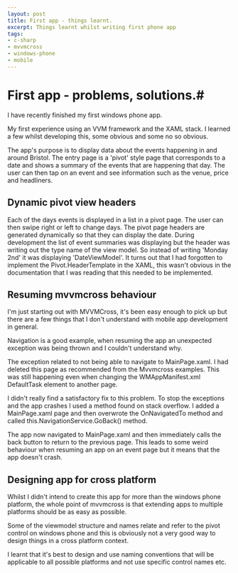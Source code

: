 ```yaml
---
layout: post
title: First app - things learnt.
excerpt: Things learnt whilst writing first phone app
tags: 
- c-sharp
- mvvmcross
- windows-phone
- mobile
---
```


# First app -  problems, solutions.#

I have recently finished my first windows phone app.

My first experience using an VVM framework and the XAML stack. I learned a few whilst developing this, some obvious and some no so obvious. 

The app's purpose is to display data about the events happening in and around Bristol. The entry page is a 'pivot' style page that corresponds to a date and shows a summary of the events that are happening that day. The user can then tap on an event and see information such as the venue, price and headliners.

## Dynamic pivot view headers ##

Each of the days events is displayed in a list in a pivot page. The user can then swipe right or left to change days. The pivot page headers are generated dynamically so that they can display the date.
During development the list of event summaries was displaying but the header was writing out the type name of the view model. So instead of writing 'Monday 2nd' it was displaying 'DateViewModel'. 
It turns out that I had forgotten to implement the Pivot.HeaderTemplate in the XAML, this wasn't obvious in the documentation that I was reading that this needed to be implemented.

## Resuming mvvmcross behaviour ##

I'm just starting out with MVVMCross, it's been easy enough to pick up but there are a few things that I don't understand with mobile app development in general.

Navigation is a good example, when resuming the app an unexpected exception was being thrown and I couldn't understand why.

The exception related to not being able to navigate to MainPage.xaml. I had deleted this page as recommended from the Mvvmcross examples. This was still happening even when changing the WMAppManifest.xml DefaultTask element to another page. 

I didn't really find a satisfactory fix to this problem. To stop the exceptions and the app crashes I used a method found on stack overflow. I added a MainPage.xaml page and then overwrote the OnNavigatedTo method and called this.NavigationService.GoBack() method. 

The app now navigated to MainPage.xaml and then immediately calls the back button to return to the previous page. This leads to some weird behaviour when resuming an app on an event page but it means that the app doesn't crash.

## Designing app for cross platform ##

Whilst I didn't intend to create this app for more than the windows phone platform, the whole point of mvvmcross is that extending apps to multiple platforms should be as easy as possible.

Some of the viewmodel structure and names relate and refer to the pivot control on windows phone and this is obviously not a very good way to design things in a cross platform context.

I learnt that it's best to design and use naming conventions that will be applicable to all possible platforms and not use specific control names etc.
